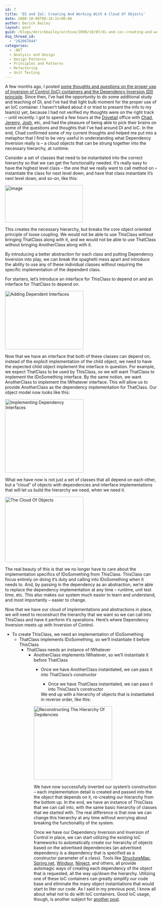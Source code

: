 ```yaml
---
id: 7
title: 'DI and IoC: Creating And Working With A Cloud Of Objects'
date: 2008-10-08T00:18:31+00:00
author: Derick Bailey
layout: post
guid: /blogs/derickbailey/archive/2008/10/07/di-and-ioc-creating-and-working-with-a-cloud-of-objects.aspx
dsq_thread_id:
  - "262067844"
categories:
  - .NET
  - Analysis and Design
  - Design Patterns
  - Principles and Patterns
  - Refactoring
  - Unit Testing
---
```

A few months ago, I posted <a href="http://www.derickbailey.com/2008/08/29/WhatIsTheCorrectUseOfADependencyInjectionFrameworkOrIoCContainer.aspx" target="_blank">some thoughts and questions on the proper use of Inversion of Control (IoC) containers and the Dependency Inversion (DI) principle</a>. Since then, I&#8217;ve had the opportunity to do some additional study and teaching of DI, and I&#8217;ve had that light bulb moment for the proper use of an IoC container. I haven&#8217;t talked about it or tried to present the info to my team(s) yet, because I had not verified my thoughts were on the right track &#8211; until recently. I got to spend a few hours at the <a href="http://www.dovetailsoftware.com/" target="_blank">Dovetail</a> office with <a href="http://www.lostechies.com/blogs/chad_myers/" target="_blank">Chad</a>, <a href="http://codebetter.com/blogs/jeremy.miller/" target="_blank">Jeremy</a>, <a href="http://www.lostechies.com/blogs/joshuaflanagan/" target="_blank">Josh</a>, etc, and had the pleasure of being able to pick their brains on some of the questions and thoughts that I&#8217;ve had around DI and IoC. In the end, Chad confirmed some of my current thoughts and helped me put into a metaphor that I find to be very useful in understanding what Dependency Inversion really is &#8211; a cloud objects that can be strung together into the necessary hierarchy, at runtime.

Consider a set of classes that need to be instantiated into the correct hierarchy so that we can get the functionality needed. It&#8217;s really easy to have the highest level class &#8211; the one that we really want to call method on &#8211; instantiate the class for next level down, and have that class instantiate it&#8217;s next level down, and so-on, like this: 

[<img style="border-right: 0px;border-top: 0px;border-left: 0px;border-bottom: 0px" height="123" alt="image" src="http://lostechies.com/derickbailey/files/2011/03DependencyInversionAndTheCloudOfObjects_8D80/image_thumb_1.png" width="258" border="0" />](http://lostechies.com/derickbailey/files/2011/03DependencyInversionAndTheCloudOfObjects_8D80/image_12.png) 

This creates the necessary hierarchy, but breaks the core object oriented principle of loose coupling. We would not be able to use ThisClass without bringing ThatClass along with it, and we would not be able to use ThatClass without bringing AnotherClass along with it.

By introducing a better abstraction for each class and putting Dependency Inversion into play, we can break the spaghetti mess apart and introduce the ability to use any of these individual classes without requiring the specific implementation of the dependent class. 

For starters, let&#8217;s introduce an interface for ThisClass to depend on and an interface for ThatClass to depend on.

[<img style="border-top-width: 0px;border-left-width: 0px;border-bottom-width: 0px;border-right-width: 0px" height="193" alt="Adding Dependent Interfaces" src="http://lostechies.com/derickbailey/files/2011/03DependencyInversionAndTheCloudOfObjects_8D80/image_thumb.png" width="260" border="0" />](http://lostechies.com/derickbailey/files/2011/03DependencyInversionAndTheCloudOfObjects_8D80/image_5.png) 

Now that we have an interface that both of these classes can depend on, instead of the explicit implementation of the child object, we need to have the expected child object implement the interface in question. For example, we expect ThatClass to be used by ThisClass, so we will want ThatClass to implement the IDoSomething interface. By the same notion, we want AnotherClass to implement the IWhatever interface. This will allow us to provide AnotherClass as the dependency implementation for ThatClass. Our object model now looks like this:

[<img style="border-top-width: 0px;border-left-width: 0px;border-bottom-width: 0px;border-right-width: 0px" height="243" alt="Implementing Dependency Interfaces" src="http://lostechies.com/derickbailey/files/2011/03DependencyInversionAndTheCloudOfObjects_8D80/image_thumb_2.png" width="260" border="0" />](http://lostechies.com/derickbailey/files/2011/03DependencyInversionAndTheCloudOfObjects_8D80/image_7.png) 

What we have now is not just a set of classes that all depend on each other, but a &#8220;cloud&#8221; of objects with dependencies and interface implementations that will let us build the hierarchy we need, when we need it. 

[<img style="border-top-width: 0px;border-left-width: 0px;border-bottom-width: 0px;border-right-width: 0px" height="216" alt="The Cloud Of Objects" src="http://lostechies.com/derickbailey/files/2011/03DependencyInversionAndTheCloudOfObjects_8D80/image_thumb_3.png" width="260" border="0" />](http://lostechies.com/derickbailey/files/2011/03DependencyInversionAndTheCloudOfObjects_8D80/image_9.png) 

The real beauty of this is that we no longer have to care about the implementation specifics of IDoSomething from ThisClass. ThisClass can focus entirely on doing it&#8217;s duty and calling into IDoSomething when it needs to. And, by passing in the dependency as an abstraction, we&#8217;re able to replace the dependency implementation at any time &#8211; runtime, unit test time, etc. This also makes our system much easier to learn and understand, and most importantly &#8211; easier to change. 

Now that we have our cloud of implementations and abstractions in place, we will need to reconstruct the hierarchy that we want so we can call into ThisClass and have it perform it&#8217;s operations. Here&#8217;s where Dependency Inversion meets up with Inversion of Control. 

  * To create ThisClass, we need an implementation of IDoSomething 
      * ThatClass implements IDoSomething, so we&#8217;ll instantiate it before ThisClass 
          * ThatClass needs an instance of IWhatever 
              * AnotherClass implements IWhatever, so we&#8217;ll instantiate it before ThatClass 
                  * Once we have AnotherClass instantiated, we can pass it into ThatClass&#8217;s constructor 
                      * Once we have ThatClass instantiated, we can pass it into ThisClass&#8217;s constructor</ul> 
                    We end up with a hierarchy of objects that is instantiated in reverse order, like this:
                    
                    [<img style="border-top-width: 0px;border-left-width: 0px;border-bottom-width: 0px;border-right-width: 0px" height="243" alt="Reconstructing The Hierarchy Of Depdencies" src="http://lostechies.com/derickbailey/files/2011/03DependencyInversionAndTheCloudOfObjects_8D80/image_thumb_4.png" width="260" border="0" />](http://lostechies.com/derickbailey/files/2011/03DependencyInversionAndTheCloudOfObjects_8D80/image_11.png) 
                    
                    We have now successfully inverted our system&#8217;s construction &#8211; each implementation detail is created and passed into the the object that depends on it, re-creating our hierarchy from the bottom up. In the end, we have an instance of ThisClass that we can call into, with the same basic hierarchy of classes that we started with. The real difference is that now we can change this hierarchy at any time without worrying about breaking the functionality of the system.
                    
                    Once we have our Dependency Inversion and Inversion of Control in place, we can start utilizing the existing IoC frameworks to automatically create our hierarchy of objects based on the advertised dependencies (an advertised dependency is a dependency that is specified as a constructor parameter of a class). Tools like <a href="http://structuremap.sourceforge.net/Default.htm" target="_blank">StructureMap</a>, <a href="http://www.springframework.net/" target="_blank">Spring.net</a>, <a href="http://www.castleproject.org/container/index.html" target="_blank">Windsor</a>, <a href="http://ninject.org/" target="_blank">Ninject</a>, and others, all provide automagic ways of creating each dependency of the object that is requested, all the way up/down the hierarchy. Utilizing one of these IoC containers can greatly simplify our code base and eliminate the many object instantiations that would start to liter our code. As I said in my previous post, I know all about what not to do with IoC containers. Good IoC usage, though, is another subject for <a href="http://www.lostechies.com/blogs/jimmy_bogard/archive/2008/09/12/some-ioc-container-guidelines.aspx" target="_blank">another post</a>.